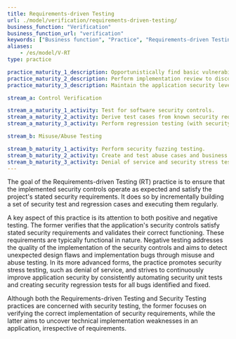 ```yaml
---
title: Requirements-driven Testing
url: ./model/verification/requirements-driven-testing/
business_function: "Verification"
business_function_url: "verification"
keywords: ["Business function", "Practice", "Requirements-driven Testing"]
aliases:
    - /es/model/V-RT
type: practice

practice_maturity_1_description: Opportunistically find basic vulnerabilities and other security issues.
practice_maturity_2_description: Perform implementation review to discover application-specific risks against the security requirements.
practice_maturity_3_description: Maintain the application security level after bug fixes, changes or during maintenance.

stream_a: Control Verification

stream_a_maturity_1_activity: Test for software security controls.
stream_a_maturity_2_activity: Derive test cases from known security requirements.
stream_a_maturity_3_activity: Perform regression testing (with security unit tests).

stream_b: Misuse/Abuse Testing

stream_b_maturity_1_activity: Perform security fuzzing testing.
stream_b_maturity_2_activity: Create and test abuse cases and business logic flaw test.
stream_b_maturity_3_activity: Denial of service and security stress testing.
---
```


The goal of the Requirements-driven Testing (RT) practice is to ensure that the implemented security controls operate as expected and satisfy the project's stated security requirements. It does so by incrementally building a set of security test and regression cases and executing them regularly.

A key aspect of this practice is its attention to both positive and negative testing. The former verifies that the application's security controls satisfy stated security requirements and validates their correct functioning. These requirements are typically functional in nature. Negative testing addresses the quality of the implementation of the security controls and aims to detect unexpected design flaws and implementation bugs through misuse and abuse testing. In its more advanced forms, the practice promotes security stress testing, such as denial of service, and strives to continuously improve application security by consistently automating security unit tests and creating security regression tests for all bugs identified and fixed.

Although both the Requirements-driven Testing and Security Testing practices are concerned with security testing, the former focuses on verifying the correct implementation of security requirements, while the latter aims to uncover technical implementation weaknesses in an application, irrespective of requirements.

